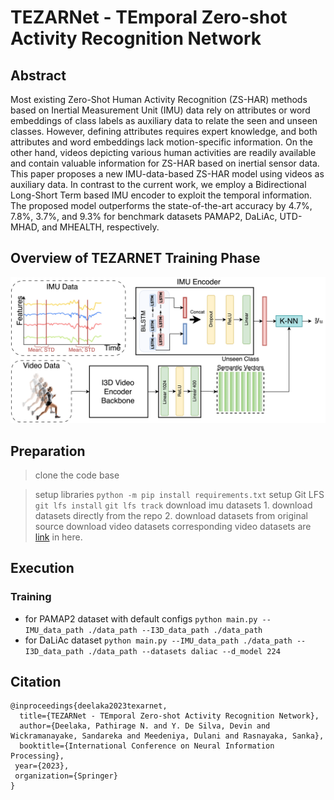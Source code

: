 # TEZARNet - TEmporal Zero-shot Activity Recognition Network

## Abstract

Most existing Zero-Shot Human Activity Recognition (ZS-HAR) methods based on Inertial Measurement Unit (IMU) data rely on attributes or word embeddings of class labels as auxiliary data to relate the seen and unseen classes. However, defining attributes requires expert knowledge, and both attributes and word embeddings lack motion-specific information. On the other hand, videos depicting various human activities are readily available and contain valuable information for ZS-HAR based on inertial sensor data. This paper proposes a new IMU-data-based ZS-HAR model using videos as auxiliary data. In contrast to the current work, we employ a Bidirectional Long-Short Term based IMU encoder to exploit the temporal information. The proposed model outperforms the state-of-the-art accuracy by 4.7\%, 7.8\%, 3.7\%, and 9.3\% for benchmark datasets PAMAP2, DaLiAc, UTD-MHAD, and MHEALTH, respectively.

## Overview of TEZARNET Training Phase
![tezarnetOverview](https://github.com/nipdep/TEZARNet/blob/main/bilstm_inference.png?raw=true )


## Preparation 
> clone the code base

> setup libraries 
    `python -m pip install requirements.txt`
> setup Git LFS
    `git lfs install`
    `git lfs track`
> download imu datasets
    1. download datasets directly from the repo 
    2. download datasets from original source
> download video datasets
    corresponding video datasets are [link](https://drive.google.com/drive/folders/1EWiKZ4HLTHAeeKd_Ej4N04gPuThtA8Ph?usp=sharing_eil_m&ts=649fb7cd) in here.
## Execution 
### Training 
* for PAMAP2 dataset with default configs
    `python main.py --IMU_data_path ./data_path --I3D_data_path ./data_path`
* for DaLiAc dataset
    `python main.py --IMU_data_path ./data_path --I3D_data_path ./data_path --datasets daliac --d_model 224`
    
## Citation 
```
@inproceedings{deelaka2023texarnet,
  title={TEZARNet - TEmporal Zero-shot Activity Recognition Network},
  author={Deelaka, Pathirage N. and Y. De Silva, Devin and Wickramanayake, Sandareka and Meedeniya, Dulani and Rasnayaka, Sanka},
  booktitle={International Conference on Neural Information Processing},
 year={2023},
 organization={Springer}
}
```
